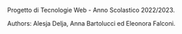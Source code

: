 Progetto di Tecnologie Web - Anno Scolastico 2022/2023.

Authors: Alesja Delja, Anna Bartolucci ed Eleonora Falconi.
